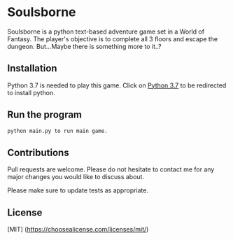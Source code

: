 # Soulsborne

Soulsborne is a python text-based adventure game set in a World of Fantasy. 
The player's objective is to complete all 3 floors and escape the dungeon.
But...Maybe there is something more to it..?


## Installation

Python 3.7 is needed to play this game. Click on [Python 3.7](https://www.python.org/downloads/) to be redirected to install python.


## Run the program

```python
python main.py to run main game.

```

## Contributions
Pull requests are welcome. 
Please do not hesitate to contact me for any major changes you would like to discuss about.

Please make sure to update tests as appropriate.

## License
[MIT] (https://choosealicense.com/licenses/mit/)
